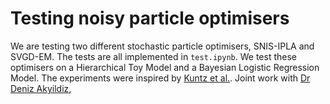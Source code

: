 # Testing noisy particle optimisers

We are testing two different stochastic particle optimisers, SNIS-IPLA and SVGD-EM. The tests are all implemented in `test.ipynb`. We test these optimisers on a Hierarchical Toy Model and a Bayesian Logistic Regression Model. The experiments were inspired by [Kuntz et al.](https://github.com/juankuntz/ParEM). Joint work with [Dr Deniz Akyildiz](https://akyildiz.me/),